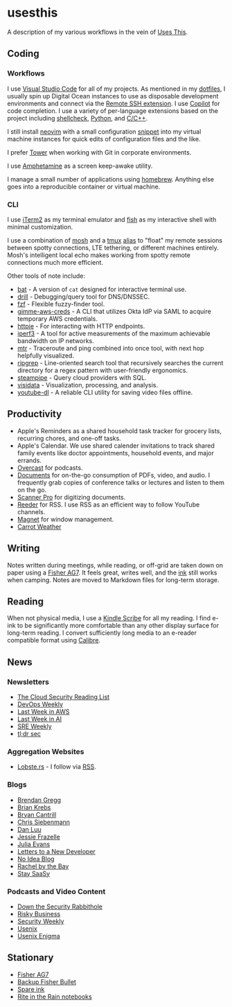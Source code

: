 # usesthis

A description of my various workflows in the vein of [Uses This](https://usesthis.com).

## Coding
### Workflows
I use [Visual Studio Code](https://code.visualstudio.com) for all of my projects. As mentioned in my [dotfiles](https://github.com/pid1/dotfiles), I usually spin up Digital Ocean instances to use as disposable development environments and connect via the [Remote SSH extension](https://code.visualstudio.com/docs/remote/ssh). I use [Copilot](https://github.com/features/copilot) for code completion. I use a variety of per-language extensions based on the project including [shellcheck](https://marketplace.visualstudio.com/items?itemName=timonwong.shellcheck), [Python](https://marketplace.visualstudio.com/items?itemName=ms-python.python), and [C/C++](https://marketplace.visualstudio.com/items?itemName=ms-vscode.cpptools).

I still install [neovim](https://neovim.io/) with a small configuration [snippet](https://github.com/pid1/dotfiles/blob/master/init.vim) into my virtual machine instances for quick edits of configuration files and the like.

I prefer [Tower](https://www.git-tower.com/mac) when working with Git in corporate environments.

I use [Amphetamine](https://apps.apple.com/us/app/amphetamine/id937984704?mt=12) as a screen keep-awake utility.

I manage a small number of applications using [homebrew](https://brew.sh). Anything else goes into a reproducible container or virtual machine.

### CLI
I use [iTerm2](https://iterm2.com) as my terminal emulator and [fish](https://fishshell.com) as my interactive shell with minimal customization. 

I use a combination of [mosh](https://mosh.org) and a [tmux](https://github.com/tmux/tmux) [alias](https://github.com/pid1/dotfiles/blob/master/bash_aliases#L2) to "float" my remote sessions between spotty connections, LTE tethering, or different machines entirely. Mosh's intelligent local echo makes working from spotty remote connections much more efficient.

Other tools of note include:
* [bat](https://github.com/sharkdp/bat) - A version of `cat` designed for interactive terminal use.
* [drill](https://www.nlnetlabs.nl/projects/ldns/about/) - Debugging/query tool for DNS/DNSSEC.
* [fzf](https://github.com/sharkdp/hyperfine) - Flexible fuzzy-finder tool.
* [gimme-aws-creds](https://github.com/Nike-Inc/gimme-aws-creds) - A CLI that utilizes Okta IdP via SAML to acquire temporary AWS credentials.
* [httpie](https://httpie.io) - For interacting with HTTP endpoints.
* [iperf3](https://iperf.fr/) - A tool for active measurements of the maximum achievable bandwidth on IP networks. 
* [mtr](https://bitwizard.nl/mtr/) - Traceroute and ping combined into once tool, with next hop helpfully visualized.
* [ripgrep](https://github.com/BurntSushi/ripgrep) - Line-oriented search tool that recursively searches the current directory for a regex pattern with user-friendly ergonomics. 
* [steampipe](https://steampipe.io/) - Query cloud providers with SQL.
* [visidata](https://www.visidata.org/) - Visualization, processing, and analysis.
* [youtube-dl](https://youtube-dl.org) - A reliable CLI utility for saving video files offline.

## Productivity

* Apple's Reminders as a shared household task tracker for grocery lists, recurring chores, and one-off tasks.
* Apple's Calendar. We use shared calender invitations to track shared family events like doctor appointments, household events, and major errands.
* [Overcast](https://overcast.fm/) for podcasts.
* [Documents](https://readdle.com/documents) for on-the-go consumption of PDFs, video, and audio. I frequently grab copies of conference talks or lectures and listen to them on the go.
* [Scanner Pro](https://readdle.com/scannerpro) for digitizing documents.
* [Reeder](https://www.reederapp.com) for RSS. I use RSS as an efficient way to follow YouTube channels.
* [Magnet](https://magnet.crowdcafe.com) for window management.
* [Carrot Weather](https://www.meetcarrot.com/weather/)

## Writing
Notes written during meetings, while reading, or off-grid are taken down on paper using a [Fisher AG7](https://www.spacepen.com/originalastronautspacepen.aspx). It feels great, writes well, and the [ink](https://www.spacepen.com/cartridge-2.aspx) still works when camping. Notes are moved to Markdown files for long-term storage.

## Reading
When not physical media, I use a [Kindle Scribe](https://www.amazon.com/Introducing-Kindle-Scribe-the-first-Kindle-for-reading-and-writing/dp/B09BS26B8B) for all my reading. I find e-ink to be significantly more comfortable than any other display surface for long-term reading. I convert sufficiently long media to an e-reader compatible format using [Calibre](https://calibre-ebook.com).

## News
### Newsletters
* [The Cloud Security Reading List](https://cloudseclist.com/)
* [DevOps Weekly](https://www.devopsweekly.com/)
* [Last Week in AWS](https://www.lastweekinaws.com/)
* [Last Week in AI](https://www.lastweekin.ai)
* [SRE Weekly](https://sreweekly.com/)
* [tl;dr sec](https://tldrsec.com/)
### Aggregation Websites
* [Lobste.rs](https://lobste.rs/) - I follow via [RSS](https://lobste.rs/rss/).
### Blogs
* [Brendan Gregg](https://www.brendangregg.com/blog/)
* [Brian Krebs](https://krebsonsecurity.com/)
* [Bryan Cantrill](http://dtrace.org/blogs/bmc/)
* [Chris Siebenmann](https://utcc.utoronto.ca/~cks/space/blog/)
* [Dan Luu](https://danluu.com/)
* [Jessie Frazelle](https://blog.jessfraz.com/)
* [Julia Evans](https://jvns.ca/)
* [Letters to a New Developer](https://letterstoanewdeveloper.com/)
* [No Idea Blog](https://noidea.dog/blog/)
* [Rachel by the Bay](https://rachelbythebay.com/w/)
* [Stay SaaSy](https://staysaasy.com/)
### Podcasts and Video Content
* [Down the Security Rabbithole](http://podcast.wh1t3rabbit.net/)
* [Risky Business](https://risky.biz)
* [Security Weekly](https://securityweekly.com/)
* [Usenix](https://www.youtube.com/user/usenixassociation)
* [Usenix Enigma](https://www.youtube.com/c/USENIXEnigmaConference)

## Stationary
* [Fisher AG7](https://www.spacepen.com/originalastronautspacepen.aspx)
* [Backup Fisher Bullet](https://www.spacepen.com/400B.aspx)
* [Spare ink](https://www.spacepen.com/cartridge-2.aspx)
* [Rite in the Rain notebooks](https://www.riteintherain.com)
